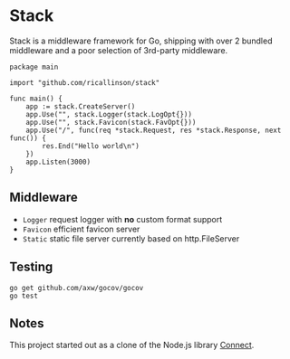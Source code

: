 # Stack

Stack is a middleware framework for Go, shipping with over 2 bundled middleware and a poor selection of 3rd-party middleware.

    package main

    import "github.com/ricallinson/stack"

    func main() {
        app := stack.CreateServer()
        app.Use("", stack.Logger(stack.LogOpt{}))
        app.Use("", stack.Favicon(stack.FavOpt{}))
        app.Use("/", func(req *stack.Request, res *stack.Response, next func()) {
            res.End("Hello world\n")
        })
        app.Listen(3000)
    }

## Middleware

* `Logger` request logger with __no__ custom format support
* `Favicon` efficient favicon server
* `Static` static file server currently based on http.FileServer

## Testing

    go get github.com/axw/gocov/gocov
    go test

## Notes

This project started out as a clone of the Node.js library [Connect](http://www.senchalabs.org/connect/).